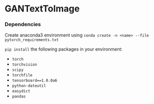 # GANTextToImage

### Dependencies
Create anaconda3 environment using `conda create -n <name> --file pytorch_requirements.txt`

`pip install` the following packages in your environment:
- `torch`
- `torchvision`
- `scipy`
- `torchfile`
- `tensorboard==1.0.0a6`
- `python-dateutil`
- `easydict`
- `pandas`
